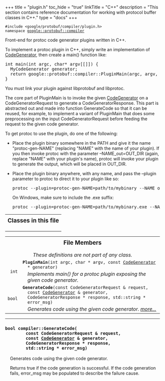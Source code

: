 +++
title = "plugin.h"
toc_hide = "true"
linkTitle = "C++"
description = "This section contains reference documentation for working with protocol buffer classes in C++."
type = "docs"
+++

<p><code>#include &lt;google/protobuf/compiler/plugin.h&gt;<br>namespace <a href="#google.protobuf.compiler">google::protobuf::compiler</a></code></p><p>Front-end for protoc code generator plugins written in C++. </p><p>To implement a protoc plugin in C++, simply write an implementation of <a href='google.protobuf.compiler.code_generator#CodeGenerator'>CodeGenerator</a>, then create a main() function like: </p>

<pre>int main(int argc, char* argv[[]]) {
  MyCodeGenerator generator;
  return google::protobuf::compiler::PluginMain(argc, argv, &amp;generator);
}</pre>

<p> You must link your plugin against libprotobuf and libprotoc.</p>

<p>The core part of PluginMain is to invoke the given <a href='google.protobuf.compiler.code_generator#CodeGenerator'>CodeGenerator</a> on a CodeGeneratorRequest to generate a CodeGeneratorResponse. This part is abstracted out and made into function GenerateCode so that it can be reused, for example, to implement a variant of PluginMain that does some preprocessing on the input CodeGeneratorRequest before feeding the request to the given code generator.</p>

<p>To get protoc to use the plugin, do one of the following:</p>

<ul>
  <li>Place the plugin binary somewhere in the PATH and give it the name "protoc-gen-NAME" (replacing "NAME" with the name of your plugin). If you then invoke protoc with the parameter &ndash;NAME_out=OUT_DIR (again, replace "NAME" with your plugin's name), protoc will invoke your plugin to generate the output, which will be placed in OUT_DIR.</li>
  <li>
    <p>Place the plugin binary anywhere, with any name, and pass the &ndash;plugin parameter to protoc to direct it to your plugin like so: </p>
<pre>protoc --plugin=protoc-gen-NAME=path/to/mybinary --NAME_out=OUT_DIR</pre>
    <p> On Windows, make sure to include the .exe suffix: </p>
<pre>protoc --plugin=protoc-gen-NAME=path/to/mybinary.exe --NAME_out=OUT_DIR</pre>
  </li>
</ul>

<table width="100%"><tr><th colspan="2"><h3 style="margin-top: 4px">Classes in this file</h3></th></tr></table><table><tr><th colspan="2"><h3 style="margin-top: 4px">File Members</h3><div style="font-style: italic; font-weight: normal;">These definitions are not part of any class.</div></th></tr><tr><td style="border-right-width: 0px; text-align: right;"><code>int</code></td><td style="border-left-width: 0px"id="PluginMain"><div style="padding-left: 16px; text-indent: -16px"><code><b>PluginMain</b>(int argc, char * argv, const <a href='google.protobuf.compiler.code_generator#CodeGenerator'>CodeGenerator</a> * generator)</code></div><div style="font-style: italic; margin-top: 4px; margin-left: 16px;">Implements main() for a protoc plugin exposing the given code generator. </div></td></tr><tr><td style="border-right-width: 0px; text-align: right;"><code>bool</code></td><td style="border-left-width: 0px"id="GenerateCode"><div style="padding-left: 16px; text-indent: -16px"><code><b>GenerateCode</b>(const CodeGeneratorRequest &amp; request, const <a href='google.protobuf.compiler.code_generator#CodeGenerator'>CodeGenerator</a> &amp; generator, CodeGeneratorResponse * response, std::string * error_msg)</code></div><div style="font-style: italic; margin-top: 4px; margin-left: 16px;">Generates code using the given code generator.  <a href="#GenerateCode.details">more...</a></div></td></tr></table> <hr><h3 id="GenerateCode.details"><code>bool compiler::GenerateCode(<br>&nbsp;&nbsp;&nbsp;&nbsp;&nbsp;&nbsp;&nbsp;&nbsp;const CodeGeneratorRequest &amp; request,<br>&nbsp;&nbsp;&nbsp;&nbsp;&nbsp;&nbsp;&nbsp;&nbsp;const <a href='google.protobuf.compiler.code_generator#CodeGenerator'>CodeGenerator</a> &amp; generator,<br>&nbsp;&nbsp;&nbsp;&nbsp;&nbsp;&nbsp;&nbsp;&nbsp;CodeGeneratorResponse * response,<br>&nbsp;&nbsp;&nbsp;&nbsp;&nbsp;&nbsp;&nbsp;&nbsp;std::string * error_msg)</code></h3><div style="margin-left: 16px"><p>Generates code using the given code generator. </p><p>Returns true if the code generation is successful. If the code generation fails, error_msg may be populated to describe the failure cause. </p>
</div>
